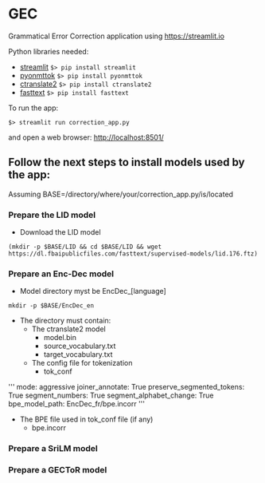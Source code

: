 # GEC
Grammatical Error Correction application using <https://streamlit.io>

Python libraries needed:
* [streamlit](https://streamlit.io) `$> pip install streamlit`
* [pyonmttok](https://github.com/OpenNMT/Tokenizer) `$> pip install pyonmttok`
* [ctranslate2](https://github.com/OpenNMT/CTranslate2) `$> pip install ctranslate2`
* [fasttext](https://fasttext.cc) `$> pip install fasttext`

To run the app: 

`$> streamlit run correction_app.py `

and open a web browser: <http://localhost:8501/>

## Follow the next steps to install models used by the app:

Assuming BASE=/directory/where/your/correction_app.py/is/located

### Prepare the LID model

* Download the LID model

`(mkdir -p $BASE/LID && cd $BASE/LID && wget https://dl.fbaipublicfiles.com/fasttext/supervised-models/lid.176.ftz)`

### Prepare an Enc-Dec model

* Model directory myst be EncDec_\[language\]

`mkdir -p $BASE/EncDec_en`

* The directory must contain:
  * The ctranslate2 model 
    * model.bin
    * source_vocabulary.txt
    * target_vocabulary.txt
  * The config file for tokenization
    * tok_conf

'''
mode: aggressive
joiner_annotate: True
preserve_segmented_tokens: True
segment_numbers: True
segment_alphabet_change: True
bpe_model_path: EncDec_fr/bpe.incorr
'''

  * The BPE file used in tok_conf file (if any)
    * bpe.incorr

### Prepare a SriLM model


### Prepare a GECToR model
